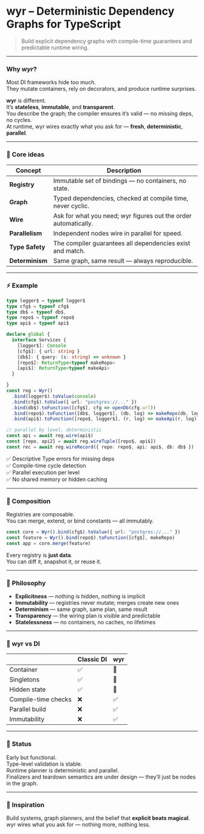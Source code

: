 # wyr – Deterministic Dependency Graphs for TypeScript
> Build explicit dependency graphs with compile-time guarantees and predictable runtime wiring.

---

### Why *wyr*?  
Most DI frameworks hide too much.  
They mutate containers, rely on decorators, and produce runtime surprises.  

**wyr** is different.  
It’s **stateless**, **immutable**, and **transparent**.  
You describe the graph; the compiler ensures it’s valid — no missing deps, no cycles.  
At runtime, wyr wires exactly what you ask for — **fresh**, **deterministic**, **parallel**.

---

### 🧠 Core ideas

| Concept | Description |
|----------|--------------|
| **Registry** | Immutable set of bindings — no containers, no state. |
| **Graph** | Typed dependencies, checked at compile time, never cyclic. |
| **Wire** | Ask for what you need; wyr figures out the order automatically. |
| **Parallelism** | Independent nodes wire in parallel for speed. |
| **Type Safety** | The compiler guarantees all dependencies exist and match. |
| **Determinism** | Same graph, same result — always reproducible. |


---

### ⚡ Example

```ts
type logger$ = typeof logger$
type cfg$ = typeof cfg$
type db$ = typeof db$,
type repo$ = typeof repo$
type api$ = typeof api$

declare global {
  interface Services {
    [logger$]: Console
    [cfg$]: { url: string }
    [db$]: { query: (s: string) => unknown }
    [repo$]: ReturnType<typeof makeRepo>
    [api$]: ReturnType<typeof makeApi>
  }

}
const reg = Wyr()
  .bind(logger$).toValue(console)
  .bind(cfg$).toValue({ url: "postgres://..." })
  .bind(db$).toFunction([cfg$], cfg => openDb(cfg.url))
  .bind(repo$).toFunction([db$, logger$], (db, log) => makeRepo(db, log))
  .bind(api$).toFunction([repo$, logger$], (r, log) => makeApi(r, log))

// parallel by level, deterministic
const api = await reg.wire(api$)
const [repo, api2] = await reg.wireTuple([repo$, api$])
const rec = await reg.wireRecord({ repo: repo$, api: api$, db: db$ })
```

✅ Descriptive Type errors for missing deps  
✅ Compile-time cycle detection  
✅ Parallel execution per level  
✅ No shared memory or hidden caching  

---

### 🧩 Composition

Registries are composable.  
You can merge, extend, or bind constants — all immutably.

```ts
const core = Wyr().bind(cfg$).toValue({ url: "postgres://..." })
const feature = Wyr().bind(repo$).toFunction([cfg$], makeRepo)
const app = core.merge(feature)
```

Every registry is **just data**.  
You can diff it, snapshot it, or reuse it.

---

### 🧭 Philosophy

- **Explicitness** — nothing is hidden, nothing is implicit  
- **Immutability** — registries never mutate; merges create new ones  
- **Determinism** — same graph, same plan, same result  
- **Transparency** — the wiring plan is visible and predictable  
- **Statelessness** — no containers, no caches, no lifetimes  

---

### 🧱 wyr vs DI

| | Classic DI | wyr |
|---|---|---|
| Container | ✅ | 🚫 |
| Singletons | ✅ | 🚫 |
| Hidden state | ✅ | 🚫 |
| Compile-time checks | ❌ | ✅ |
| Parallel build | ❌ | ✅ |
| Immutability | ❌ | ✅ |

---

### 🧪 Status  
Early but functional.  
Type-level validation is stable.  
Runtime planner is deterministic and parallel.  
Finalizers and teardown semantics are under design — they’ll just be nodes in the graph.

---

### 💬 Inspiration  
Build systems, graph planners, and the belief that **explicit beats magical**.  
wyr wires what you ask for — nothing more, nothing less.
